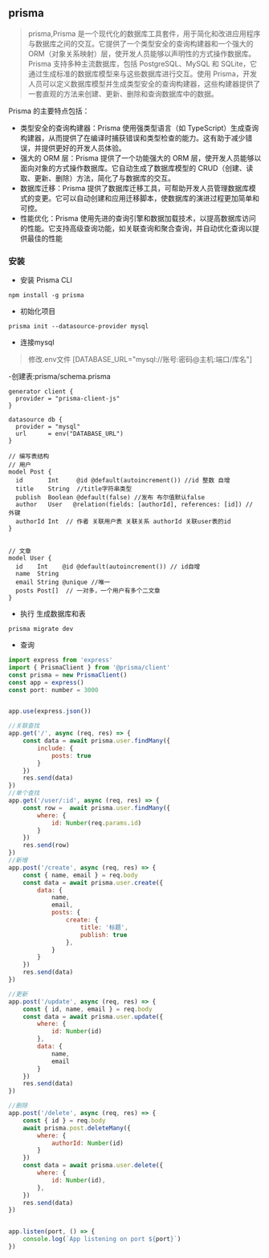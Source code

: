 ## prisma
> prisma,Prisma 是一个现代化的数据库工具套件，用于简化和改进应用程序与数据库之间的交互。它提供了一个类型安全的查询构建器和一个强大的 ORM（对象关系映射）层，使开发人员能够以声明性的方式操作数据库。
Prisma 支持多种主流数据库，包括 PostgreSQL、MySQL 和 SQLite，它通过生成标准的数据库模型来与这些数据库进行交互。使用 Prisma，开发人员可以定义数据库模型并生成类型安全的查询构建器，这些构建器提供了一套直观的方法来创建、更新、删除和查询数据库中的数据。

Prisma 的主要特点包括：

- 类型安全的查询构建器：Prisma 使用强类型语言（如 TypeScript）生成查询构建器，从而提供了在编译时捕获错误和类型检查的能力。这有助于减少错误，并提供更好的开发人员体验。
- 强大的 ORM 层：Prisma 提供了一个功能强大的 ORM 层，使开发人员能够以面向对象的方式操作数据库。它自动生成了数据库模型的 CRUD（创建、读取、更新、删除）方法，简化了与数据库的交互。
- 数据库迁移：Prisma 提供了数据库迁移工具，可帮助开发人员管理数据库模式的变更。它可以自动创建和应用迁移脚本，使数据库的演进过程更加简单和可控。
- 性能优化：Prisma 使用先进的查询引擎和数据加载技术，以提高数据库访问的性能。它支持高级查询功能，如关联查询和聚合查询，并自动优化查询以提供最佳的性能


### 安装

- 安装 Prisma CLI
```npm
npm install -g prisma
```

- 初始化项目
```npm
prisma init --datasource-provider mysql
```

- 连接mysql
> 修改.env文件 [DATABASE_URL="mysql://账号:密码@主机:端口/库名"]

-创建表:prisma/schema.prisma
```prisma
generator client {
  provider = "prisma-client-js"
}

datasource db {
  provider = "mysql"
  url      = env("DATABASE_URL")
}

// 编写表结构
// 用户
model Post {
  id       Int     @id @default(autoincrement()) //id 整数 自增
  title    String  //title字符串类型
  publish  Boolean @default(false) //发布 布尔值默认false
  author   User   @relation(fields: [authorId], references: [id]) // 外键
  authorId Int  // 作者 关联用户表 关联关系 authorId 关联user表的id
}


// 文章
model User {
  id    Int    @id @default(autoincrement()) // id自增
  name  String
  email String @unique //唯一
  posts Post[]  // 一对多，一个用户有多个二文章
}

```

- 执行 生成数据库和表
```npm
prisma migrate dev
```

- 查询

```js
import express from 'express'
import { PrismaClient } from '@prisma/client'
const prisma = new PrismaClient()
const app = express()
const port: number = 3000


app.use(express.json())

//关联查找
app.get('/', async (req, res) => {
    const data = await prisma.user.findMany({
        include: {
            posts: true
        }
    })
    res.send(data)
})
//单个查找
app.get('/user/:id', async (req, res) => {
    const row =  await prisma.user.findMany({
        where: {
            id: Number(req.params.id)
        }
    })
    res.send(row)
})
//新增
app.post('/create', async (req, res) => {
    const { name, email } = req.body
    const data = await prisma.user.create({
        data: {
            name,
            email,
            posts: {
                create: {
                    title: '标题',
                    publish: true
                },
            }
        }
    })
    res.send(data)
})

//更新
app.post('/update', async (req, res) => {
    const { id, name, email } = req.body
    const data = await prisma.user.update({
        where: {
            id: Number(id)
        },
        data: {
            name,
            email
        }
    })
    res.send(data)
})

//删除
app.post('/delete', async (req, res) => {
    const { id } = req.body
    await prisma.post.deleteMany({
        where: {
            authorId: Number(id)
        }
    })
    const data = await prisma.user.delete({
        where: {
            id: Number(id),
        },
    })
    res.send(data)
})


app.listen(port, () => {
    console.log(`App listening on port ${port}`)
})

```